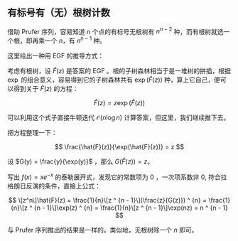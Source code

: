 ## 有标号有（无）根树计数

借助 Prufer 序列，容易知道 $n$ 个点的有标号无根树有 $n ^ {n - 2}$ 种，而有根树就选一个根，即再乘一个 $n$，有 $n ^ {n - 1}$ 种。

这里给出一种用 EGF 的推导方式：

考虑有根树，设 $\hat{F}(z)$ 是答案的 EGF 。根的子树森林相当于是一堆树的拼插，根据 $\exp$ 的组合意义，容易得到它的子树森林共有 $\exp(\hat{F}(z))$ 种，算上它自己，便可以得到关于 $\hat{F}(z)$ 的方程：

$$
\hat{F}(z)=z\exp(\hat{F}(z))
$$

可以利用这个式子直接牛顿迭代 $\mathcal{O}(n \log n)$ 计算答案，但这里，我们继续推下去。

把方程整理一下：

$$
\frac{\hat{F}(z)}{\exp(\hat{F}(z))} = z
$$

设 $G(y) = \frac{y}{\exp(y)}$ ，那么 $G(\hat{F}(z)) = z$。

写出 $f(x) = xe ^ {-x}$ 的泰勒展开式，发现它的常数项为 $0$ ，一次项系数非 $0$, 符合拉格朗日反演的条件，直接上公式：

$$
\[z^n\]\hat{F}(z) = \frac{1}{n}\[z ^ {n - 1}\](\frac{z}{G(z)}) ^ {n} = \frac{1}{n}\[z ^ {n - 1}\]\exp(z) ^ {n} = \frac{1}{n}\[z ^ {n - 1}\]\exp(nz) = n ^ {n - 1}
$$

与 Prufer 序列推出的结果是一样的。类似地，无根树除一个 $n$ 即可。

